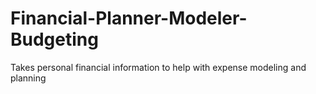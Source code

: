 # Financial-Planner-Modeler-Budgeting
Takes personal financial information to help with expense modeling and planning
